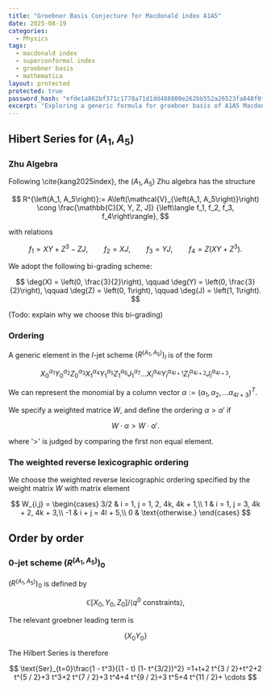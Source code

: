 ```yaml
---
title: "Groebner Basis Conjecture for Macdonald index A1A5"
date: 2025-08-19
categories:
  - Physics
tags:
  - macdonald index
  - superconformal index
  - groebner basis
  - mathematica
layout: protected
protected: true
password_hash: "efde1a862bf371c1778a71d1dd488800e262bb552a26523fa848f0f3b5dc1cdf"
excerpt: "Exploring a generic formula for groebner basis of A1A5 Macdonald index."
---
```


## Hibert Series for $(A_1, A_5)$

### Zhu Algebra

Following \cite{kang2025index}, the $(A_1, A_5)$ Zhu algebra has the structure

$$
R^{\left(A_1, A_5\right)}:=
    A\left(\mathcal{V}_{\left(A_1, A_5\right)}\right) 
    \cong 
    \frac{\mathbb{C}[X, Y, Z, J]}
         {\left\langle f_1, f_2, f_3, f_4\right\rangle},
$$

with relations

$$
f_1 = XY + Z^3 - ZJ, \qquad
    f_2 = XJ, \qquad
    f_3 = YJ, \qquad
    f_4 = Z(XY + Z^3).
$$

We adopt the following bi-grading scheme:

$$
\deg(X) = \left(0, \frac{3}{2}\right), \qquad
    \deg(Y) = \left(0, \frac{3}{2}\right), \qquad
    \deg(Z) = \left(0, 1\right), \qquad
    \deg(J) = \left(1, 1\right).
$$

(Todo: explain why we choose this bi-grading)

### Ordering

A generic element in the $l$-jet scheme $(R^{\left(A_1, A_5\right)})_l$ is of the form

$$
X_0^{\alpha_1} Y_0^{\alpha_2} Z_0^{\alpha_3}
    X_1^{\alpha_4} Y_1^{\alpha_5} Z_1^{\alpha_6} J_1^{\alpha_7}
    \dots
    X_l^{\alpha_{4l}} Y_l^{\alpha_{4l+1}} Z_l^{\alpha_{4l+2}} J_l^{\alpha_{4l+3}},
$$

We can represent the monomial by a column vector $\alpha := (\alpha_1, \alpha_2, \dots \alpha_{4l+3})^T$.

We specify a weighted matrice $W$, and define the ordering $\alpha > \alpha'$ if 

$$
W \cdot \alpha > W \cdot \alpha'.
$$

where '>' is judged by comparing the first non equal element.

### The weighted reverse lexicographic ordering

We choose the weighted reverse  lexicographic ordering specified by the weight matrix $W$ with matrix element 

$$
W_{i,j} = \begin{cases}
    3/2 & i = 1, j = 1, 2, 4k, 4k + 1,\\
    1 & i = 1, j = 3, 4k + 2, 4k + 3,\\
    -1 & i + j = 4l + 5,\\
    0 & \text{otherwise.}
    \end{cases} 
$$

## Order by order 

###  $0$-jet scheme $(R^{\left(A_1, A_5\right)})_0$ 

$(R^{\left(A_1, A_5\right)})_0$ is defined by

$$
\mathbb{C}[X_0, Y_0, Z_0]/\langle\text{$q^0$ constraints}\rangle,
$$

The relevant groebner leading term is

$$
\{X_0 Y_0\}
$$

The Hilbert Series is therefore

$$
\text{Ser}_{t=0}\frac{1 - t^3}{(1 - t) (1- t^{3/2})^2} =1+t+2 t^{3 / 2}+t^2+2 t^{5 / 2}+3 t^3+2 t^{7 / 2}+3 t^4+4 t^{9 / 2}+3 t^5+4 t^{11 / 2}+ \cdots
$$
